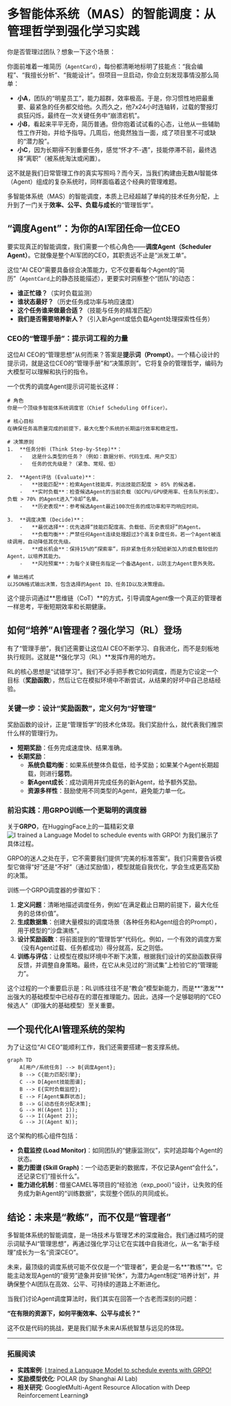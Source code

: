 # 多智能体系统（MAS）的智能调度：从管理哲学到强化学习实践

你是否管理过团队？想象一下这个场景：

你面前堆着一堆简历（`AgentCard`），每份都清晰地标明了技能点：“我会编程”、“我擅长分析”、“我能设计”。但项目一旦启动，你会立刻发现事情没那么简单：
- **小A**，团队的“明星员工”，能力超群，效率极高。于是，你习惯性地把最重要、最紧急的任务都交给他。久而久之，他7x24小时连轴转，过载的警报灯疯狂闪烁，最终在一次关键任务中“崩溃宕机”。
- **小B**，看起来平平无奇，简历普通。但你抱着试试看的心态，让他从一些辅助性工作开始，并给予指导。几周后，他竟然独当一面，成了项目里不可或缺的“潜力股”。
- **小C**，因为长期得不到重要任务，感觉“怀才不-遇”，技能停滞不前，最终选择“离职”（被系统淘汰或闲置）。

这不就是我们日常管理工作的真实写照吗？而今天，当我们构建由无数AI智能体（Agent）组成的复杂系统时，同样面临着这个经典的管理难题。

多智能体系统（MAS）的智能调度，本质上已经超越了单纯的技术任务分配，上升到了一门关于**效率、公平、负载与成长**的“管理哲学”。

## “调度Agent”：为你的AI军团任命一位CEO

要实现真正的智能调度，我们需要一个核心角色——**调度Agent（Scheduler Agent）**。它就像是整个AI军团的CEO，其职责远不止是“派发工单”。

这位“AI CEO”需要具备综合决策能力，它不仅要看每个Agent的“简历”（`AgentCard`上的静态技能描述），更要实时洞察整个“团队”的动态：

- **谁正忙碌？**（实时负载监测）
- **谁状态最好？**（历史任务成功率与响应速度）
- **这个任务谁来做最合适？**（技能与任务的精准匹配）
- **我们是否需要培养新人？**（引入新Agent或低负载Agent处理探索性任务）

### CEO的“管理手册”：提示词工程的力量

这位AI CEO的“管理思想”从何而来？答案是**提示词（Prompt）**。一个精心设计的提示词，就是这位CEO的“管理手册”和“决策原则”。它将复杂的管理哲学，编码为大模型可以理解和执行的指令。

一个优秀的调度Agent提示词可能长这样：

```prompt
# 角色
你是一个顶级多智能体系统调度官（Chief Scheduling Officer）。

# 核心目标
在确保任务高质量完成的前提下，最大化整个系统的长期运行效率和稳定性。

# 决策原则
1.  **任务分析 (Think Step-by-Step)**：
    -   这是什么类型的任务？（例如：数据分析、代码生成、用户交互）
    -   任务的优先级是？（紧急、常规、低）

2.  **Agent评估 (Evaluate)**：
    -   **技能匹配**：检索Agent技能库，列出技能匹配度 > 85% 的候选者。
    -   **实时负载**：检查候选Agent的当前负载（如CPU/GPU使用率、任务队列长度）。负载 > 70% 的Agent进入“冷却”名单。
    -   **历史表现**：参考候选Agent最近100次任务的成功率和平均响应时间。

3.  **调度决策 (Decide)**：
    -   **最优选择**：优先选择“技能匹配度高、负载低、历史表现好”的Agent。
    -   **负载均衡**：严禁任何Agent连续处理超过3个高复杂度任务。若一个Agent被连续调用，自动降低其优先级。
    -   **成长机会**：保持15%的“探索率”，将非紧急任务分配给新加入的或负载较低的Agent，以培养其能力。
    -   **风险预案**：为每个关键任务指定一个备选Agent，以防主力Agent意外失败。

# 输出格式
以JSON格式输出决策，包含选择的Agent ID、任务ID以及决策理由。
```

这个提示词通过**思维链（CoT）**的方式，引导调度Agent像一个真正的管理者一样思考，平衡短期效率和长期健康。

## 如何“培养”AI管理者？强化学习（RL）登场

有了“管理手册”，我们还需要让这位AI CEO不断学习、自我进化，而不是刻板地执行规则。这就是**强化学习（RL）**发挥作用的地方。

RL的核心思想是“试错学习”。我们不必手把手教它如何调度，而是为它设定一个目标（**奖励函数**），然后让它在模拟环境中不断尝试，从结果的好坏中自己总结经验。

### 关键一步：设计“奖励函数”，定义何为“好管理”

奖励函数的设计，正是“管理哲学”的技术化体现。我们奖励什么，就代表我们推崇什么样的管理行为。

- **短期奖励**：任务完成速度快、结果准确。
- **长期奖励**：
    - **系统负载均衡**：如果系统整体负载低，给予奖励；如果某个Agent长期超载，则进行**惩罚**。
    - **新Agent成长**：成功调用并完成任务的新Agent，给予额外奖励。
    - **资源多样性**：鼓励使用不同类型的Agent，避免能力单一化。

### 前沿实践：用GRPO训练一个更聪明的调度器

关于**GRPO**，在HuggingFace上的一篇精彩文章 ![I trained a Language Model to schedule events with GRPO!](https://huggingface.co/blog/anakin87/qwen-scheduler-grpo) 为我们展示了具体过程。

GRPO的迷人之处在于，它不需要我们提供“完美的标准答案”。我们只需要告诉模型它做得“好”还是“不好”（通过奖励值），模型就能自我优化，学会生成更高奖励的决策。

训练一个GRPO调度器的步骤如下：

1.  **定义问题**：清晰地描述调度任务，例如“在满足截止日期的前提下，最大化任务的总体价值”。
2.  **生成数据集**：创建大量模拟的调度场景（各种任务和Agent组合的Prompt），用于模型的“沙盘演练”。
3.  **设计奖励函数**：将前面提到的“管理哲学”代码化。例如，一个有效的调度方案（没有Agent过载、任务都成功）得分就高，反之则低。
4.  **训练与评估**：让模型在模拟环境中不断下决策，根据我们设计的奖励函数获得反馈，并调整自身策略。最终，在它从未见过的“测试集”上检验它的“管理能力”。

这个过程的一个重要启示是：RL训练往往不是“教会”模型新能力，而是**“激发”**出强大的基础模型中已经存在的潜在推理能力。因此，选择一个足够聪明的“CEO候选人”（即强大的基础模型）至关重要。

## 一个现代化AI管理系统的架构

为了让这位“AI CEO”能顺利工作，我们还需要搭建一套支撑系统。

```mermaid
graph TD
    A[用户/系统任务] --> B{调度Agent};
    B --> C{能力匹配引擎};
    C --> D[Agent技能图谱];
    B --> E{实时负载监控};
    E --> F[Agent集群状态];
    B --> G[动态任务分配决策];
    G --> H((Agent 1));
    G --> I((Agent 2));
    G --> J((Agent N));
```

这个架构的核心组件包括：
- **负载监控 (Load Monitor)**：如同团队的“健康监测仪”，实时追踪每个Agent的状态。
- **能力图谱 (Skill Graph)**：一个动态更新的数据库，不仅记录Agent“会什么”，还记录它们“擅长什么”。
- **能力进化机制**：借鉴CAMEL等项目的“经验池（exp_pool）”设计，让失败的任务成为新Agent的“训练数据”，实现整个团队的共同成长。

## 结论：未来是“教练”，而不仅是“管理者”

多智能体系统的智能调度，是一场技术与管理艺术的深度融合。我们通过精巧的提示词赋予AI“管理思想”，再通过强化学习让它在实践中自我进化，从一名“新手经理”成长为一名“资深CEO”。

未来，最顶级的调度系统可能不仅仅是一个“管理者”，更会是一名**“教练”**。它能主动发现Agent的“疲劳”迹象并安排“轮休”，为潜力Agent制定“培养计划”，并确保整个AI团队在高效、公平、可持续的道路上不断进化。

当我们讨论Agent调度算法时，我们其实在回答一个古老而深刻的问题：

**“在有限的资源下，如何平衡效率、公平与成长？”**

这不仅是代码的挑战，更是我们赋予未来AI系统智慧与远见的体现。

---

### 拓展阅读
- **实践案例**: [I trained a Language Model to schedule events with GRPO!](https://huggingface.co/blog/anakin87/qwen-scheduler-grpo)
- **奖励模型优化**: POLAR (by Shanghai AI Lab)
- **相关研究**: Google《Multi-Agent Resource Allocation with Deep Reinforcement Learning》

